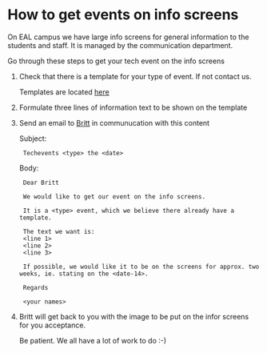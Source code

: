 How to get events on info screens
=====================================

On EAL campus we have large info screens for general information to the students and staff. It is managed by the communication department.

Go through these steps to get your tech event on the info screens


1. Check that there is a template for your type of event. If not contact us.

    Templates are located [here](infoscreen_templates)

2. Formulate three lines of information text to be shown on the template

2. Send an email to <a href="mailto:brmi@eal.dk">Britt</a> in communucation with this content

    Subject:

        Techevents <type> the <date>

    Body:

        Dear Britt

        We would like to get our event on the info screens.

        It is a <type> event, which we believe there already have a template.

        The text we want is:
        <line 1>
        <line 2>
        <line 3>

        If possible, we would like it to be on the screens for approx. two weeks, ie. stating on the <date-14>.

        Regards

        <your names>

3. Britt will get back to you with the image to be put on the infor screens for you acceptance.

   Be patient. We all have a lot of work to do :-)
